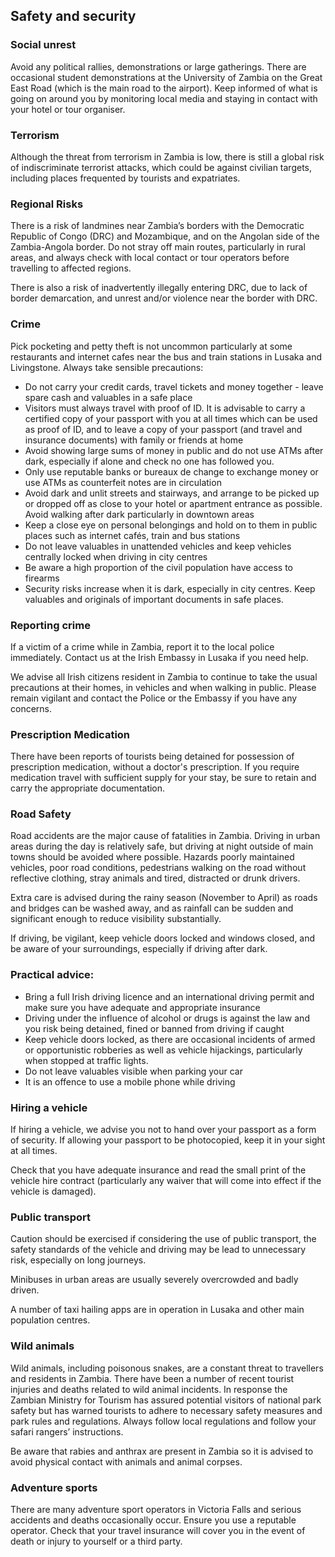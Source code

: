## Safety and security

### **Social unrest**

Avoid any political rallies, demonstrations or large gatherings. There are occasional student demonstrations at the University of Zambia on the Great East Road (which is the main road to the airport). Keep informed of what is going on around you by monitoring local media and staying in contact with your hotel or tour organiser.

### **Terrorism**

Although the threat from terrorism in Zambia is low, there is still a global risk of indiscriminate terrorist attacks, which could be against civilian targets, including places frequented by tourists and expatriates.

### **Regional Risks**

There is a risk of landmines near Zambia’s borders with the Democratic Republic of Congo (DRC) and Mozambique, and on the Angolan side of the Zambia-Angola border. Do not stray off main routes, particularly in rural areas, and always check with local contact or tour operators before travelling to affected regions.

There is also a risk of inadvertently illegally entering DRC, due to lack of border demarcation, and unrest and/or violence near the border with DRC.

### **Crime**

Pick pocketing and petty theft is not uncommon particularly at some restaurants and internet cafes near the bus and train stations in Lusaka and Livingstone. Always take sensible precautions:

* Do not carry your credit cards, travel tickets and money together - leave spare cash and valuables in a safe place
* Visitors must always travel with proof of ID. It is advisable to carry a certified copy of your passport with you at all times which can be used as proof of ID, and to leave a copy of your passport (and travel and insurance documents) with family or friends at home
* Avoid showing large sums of money in public and do not use ATMs after dark, especially if alone and check no one has followed you.
* Only use reputable banks or bureaux de change to exchange money or use ATMs as counterfeit notes are in circulation
* Avoid dark and unlit streets and stairways, and arrange to be picked up or dropped off as close to your hotel or apartment entrance as possible. Avoid walking after dark particularly in downtown areas
* Keep a close eye on personal belongings and hold on to them in public places such as internet cafés, train and bus stations
* Do not leave valuables in unattended vehicles and keep vehicles centrally locked when driving in city centres
* Be aware a high proportion of the civil population have access to firearms
* Security risks increase when it is dark, especially in city centres. Keep valuables and originals of important documents in safe places.

### **Reporting crime**

If a victim of a crime while in Zambia, report it to the local police immediately. Contact us at the Irish Embassy in Lusaka if you need help.

We advise all Irish citizens resident in Zambia to continue to take the usual precautions at their homes, in vehicles and when walking in public. Please remain vigilant and contact the Police or the Embassy if you have any concerns.

### **Prescription Medication**

There have been reports of tourists being detained for possession of prescription medication, without a doctor's prescription. If you require medication travel with sufficient supply for your stay, be sure to retain and carry the appropriate documentation.

### **Road Safety**

Road accidents are the major cause of fatalities in Zambia. Driving in urban areas during the day is relatively safe, but driving at night outside of main towns should be avoided where possible. Hazards poorly maintained vehicles, poor road conditions, pedestrians walking on the road without reflective clothing, stray animals and tired, distracted or drunk drivers.

Extra care is advised during the rainy season (November to April) as roads and bridges can be washed away, and as rainfall can be sudden and significant enough to reduce visibility substantially.

If driving, be vigilant, keep vehicle doors locked and windows closed, and be aware of your surroundings, especially if driving after dark.

### **Practical advice:**

* Bring a full Irish driving licence and an international driving permit and make sure you have adequate and appropriate insurance
* Driving under the influence of alcohol or drugs is against the law and you risk being detained, fined or banned from driving if caught
* Keep vehicle doors locked, as there are occasional incidents of armed or opportunistic robberies as well as vehicle hijackings, particularly when stopped at traffic lights.
* Do not leave valuables visible when parking your car
* It is an offence to use a mobile phone while driving

### **Hiring a vehicle**

If hiring a vehicle, we advise you not to hand over your passport as a form of security. If allowing your passport to be photocopied, keep it in your sight at all times.

Check that you have adequate insurance and read the small print of the vehicle hire contract (particularly any waiver that will come into effect if the vehicle is damaged).

### **Public transport**

Caution should be exercised if considering the use of public transport, the safety standards of the vehicle and driving may be lead to unnecessary risk, especially on long journeys.

Minibuses in urban areas are usually severely overcrowded and badly driven.

A number of taxi hailing apps are in operation in Lusaka and other main population centres.

### **Wild animals**

Wild animals, including poisonous snakes, are a constant threat to travellers and residents in Zambia. There have been a number of recent tourist injuries and deaths related to wild animal incidents. In response the Zambian Ministry for Tourism has assured potential visitors of national park safety but has warned tourists to adhere to necessary safety measures and park rules and regulations. Always follow local regulations and follow your safari rangers’ instructions.

Be aware that rabies and anthrax are present in Zambia so it is advised to avoid physical contact with animals and animal corpses.

### **Adventure sports**

There are many adventure sport operators in Victoria Falls and serious accidents and deaths occasionally occur. Ensure you use a reputable operator. Check that your travel insurance will cover you in the event of death or injury to yourself or a third party.